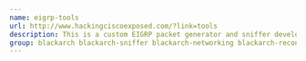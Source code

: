 ```yaml
---
name: eigrp-tools
url: http://www.hackingciscoexposed.com/?link=tools
description: This is a custom EIGRP packet generator and sniffer developed to test the security and overall operation quality of this brilliant Cisco routing protocol.
group: blackarch blackarch-sniffer blackarch-networking blackarch-recon blackarch-scanner
---
```

